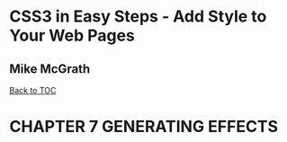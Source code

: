# **CSS3 in Easy Steps - Add Style to Your Web Pages**
## Mike McGrath

[Back to TOC](./THE%20BOOK%20ON%20CSS3.md)

# CHAPTER 7 GENERATING EFFECTS
